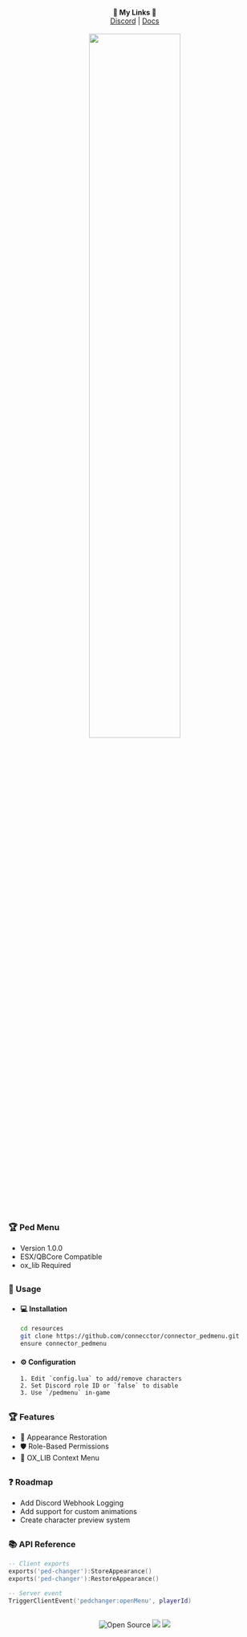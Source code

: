 <p align='center'>
  <b>🔗 My Links 🔗</b><br>  
  <a href="https://discord.gg/nfo">Discord</a> |
  <a href="https://connector.mintlify.app/">Docs</a><br><br>
  <img src="https://cdn.nfo.lol/ConnectorPFP.jpg" style="width: 60%">
</p>

##

### 🏆 Ped Menu
- Version 1.0.0
- ESX/QBCore Compatible
- ox_lib Required

##

### 🔨 Usage  
- #### 💻 Installation
     ```bash
     cd resources
     git clone https://github.com/connecctor/connector_pedmenu.git
     ensure connector_pedmenu
     ```
- #### ⚙️ Configuration
      1. Edit `config.lua` to add/remove characters
      2. Set Discord role ID or `false` to disable
      3. Use `/pedmenu` in-game

##  

### 🏆 Features
- 🔄 Appearance Restoration
- 🛡️ Role-Based Permissions
- 🎨 OX_LIB Context Menu

##   

### ❓ Roadmap

- Add Discord Webhook Logging 
- Add support for custom animations
- Create character preview system

##

### 📚 API Reference
```lua
-- Client exports
exports('ped-changer'):StoreAppearance()
exports('ped-changer'):RestoreAppearance()

-- Server event
TriggerClientEvent('pedchanger:openMenu', playerId)
```

##

<p align="center"> <img src="https://badges.frapsoft.com/os/v3/open-source.svg?v=103" alt="Open Source"> <img src="https://img.shields.io/badge/Lua-2C2D72?style=flat&logo=lua&logoColor=white"> <img src="https://img.shields.io/badge/FiveM-compatible-green"> </p>
